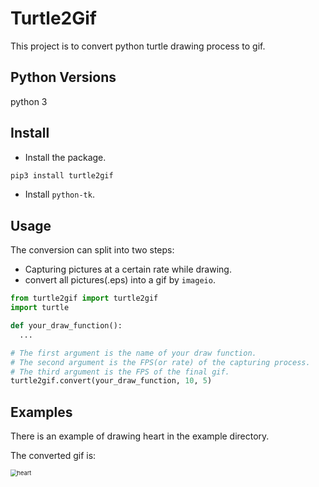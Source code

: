 # Turtle2Gif

This project is to convert python turtle drawing process to gif.



## Python Versions

python 3

## Install

* Install the package.

```bash
pip3 install turtle2gif
```

* Install ```python-tk```.

## Usage

The conversion can split into two steps:

* Capturing pictures at a certain rate while drawing.
* convert all pictures(.eps) into a gif by ```imageio```.

```python
from turtle2gif import turtle2gif
import turtle

def your_draw_function():
  ...

# The first argument is the name of your draw function.
# The second argument is the FPS(or rate) of the capturing process.
# The third argument is the FPS of the final gif.
turtle2gif.convert(your_draw_function, 10, 5)
```

## Examples

There is an example of drawing heart in the example directory.

The converted gif is:

<img src="https://github.com/Ackeraa/turtle2gif/blob/master/example/heart.gif" alt="heart" style="zoom:66%;" />
